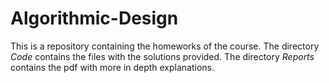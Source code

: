 # Algorithmic-Design
This is a repository containing the homeworks of the course. 
The directory *Code* contains the files with the solutions provided. 
The directory *Reports* contains the pdf with more in depth explanations. 
